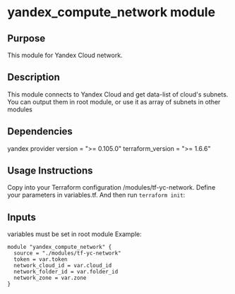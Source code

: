 # yandex_compute_network module

## Purpose

This module for Yandex Cloud network.

## Description

This module connects to Yandex Cloud and get data-list of cloud's subnets.
You can output them in root module, or use it as array of subnets in other modules

## Dependencies

yandex provider version = ">= 0.105.0"
terraform_version = ">= 1.6.6"

## Usage Instructions

Copy into your Terraform configuration /modules/tf-yc-network. Define your parameters in variables.tf.
And then run `terraform init`:

## Inputs

variables must be set in root module
Example:
```
module "yandex_compute_network" {
  source = "./modules/tf-yc-network"
  token = var.token
  network_cloud_id = var.cloud_id
  network_folder_id = var.folder_id
  network_zone = var.zone
}
```
